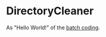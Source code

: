 DirectoryCleaner
================
As "Hello World!" of the [batch coding](http://en.wikipedia.org/wiki/Batch_coding).
